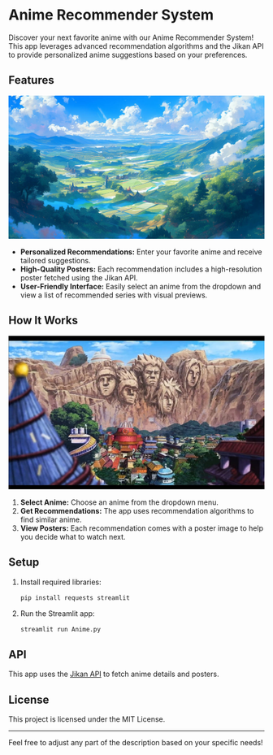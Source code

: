 # Anime Recommender System

Discover your next favorite anime with our Anime Recommender System! This app leverages advanced recommendation algorithms and the Jikan API to provide personalized anime suggestions based on your preferences.

## Features

![Anime Background](images/bg.jpg)

- **Personalized Recommendations:** Enter your favorite anime and receive tailored suggestions.
- **High-Quality Posters:** Each recommendation includes a high-resolution poster fetched using the Jikan API.
- **User-Friendly Interface:** Easily select an anime from the dropdown and view a list of recommended series with visual previews.

## How It Works

![Naruto](images/naruro.jpg)

1. **Select Anime:** Choose an anime from the dropdown menu.
2. **Get Recommendations:** The app uses recommendation algorithms to find similar anime.
3. **View Posters:** Each recommendation comes with a poster image to help you decide what to watch next.

## Setup

1. Install required libraries:
   ```bash
   pip install requests streamlit
   ```

2. Run the Streamlit app:
   ```bash
   streamlit run Anime.py
   ```

## API

This app uses the [Jikan API](https://api.jikan.moe/v4/anime) to fetch anime details and posters.

## License

This project is licensed under the MIT License.

---

Feel free to adjust any part of the description based on your specific needs!
